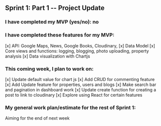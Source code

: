 ## Sprint 1: Part 1 -- Project Update

### I have completed my MVP (yes/no): no

### I have completed these features for my MVP:

[x] API: Google Maps, News, Google Books, Cloudinary,
[x] Data Model
[x] Core views and functions: logging, blogging, photo uploading, property analysis
[x] Data visualization with Chartjs

### This coming week, I plan to work on:

[x] Update default value for chart js
[x] Add CRUD for commenting feature
[x] Add Update feature for properties, users and blogs
[x] Make search bar and pagination in dashboard work
[x] Update create function for creating a post to link to cloudinary
[x] Explore using React for certain features

### My general work plan/estimate for the rest of Sprint 1:

Aiming for the end of next week
